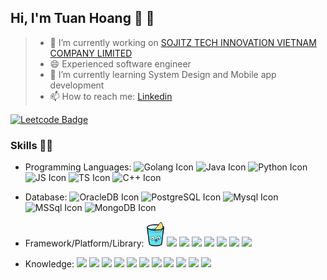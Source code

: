 ## Hi, I'm Tuan Hoang 👋 👋

> - 🔭 I’m currently working on [SOJITZ TECH INNOVATION VIETNAM COMPANY LIMITED](https://www.sojitz-ti.vn/)
> - 😄 Experienced software engineer
> - 🌱 I’m currently learning System Design and Mobile app development
> - 📫 How to reach me: [Linkedin](https://www.linkedin.com/in/anh-tuan-hoang-5259a0163/)

[![Leetcode Badge](https://img.shields.io/badge/-Leetcode-b3b3b3?style=flat-square&logo=Leetcode&logoColor=white&link=https://leetcode.com/anhtuanhoang0921)](https://leetcode.com/anhtuanhoang0921)

### Skills 👨‍💻
- Programming Languages: ![Golang Icon](https://img.icons8.com/color/48/000000/golang.png) 
 ![Java Icon](https://img.icons8.com/color/48/000000/java-coffee-cup-logo.png) 
 ![Python Icon](https://img.icons8.com/color/48/000000/python.png) 
 ![JS Icon](https://img.icons8.com/color/48/000000/javascript.png)
 ![TS Icon](https://img.icons8.com/color/48/000000/typescript.png)
 ![C++ Icon](https://img.icons8.com/color/48/000000/c-plus-plus-logo.png)



- Database: ![OracleDB Icon](https://img.shields.io/badge/Oracle-F80000?style=for-the-badge&logo=oracle&logoColor=white) 
  ![PostgreSQL Icon](https://img.icons8.com/color/48/000000/postgreesql.png)
  ![Mysql Icon](https://img.icons8.com/color/48/000000/mysql.png)
  ![MSSql Icon](https://img.icons8.com/?size=50&id=laYYF3dV0Iew&format=png&color=000000)
  ![MongoDB Icon](https://img.icons8.com/color/48/000000/mongodb.png)



- Framework/Platform/Library: <code><img height="40" src="https://raw.githubusercontent.com/gin-gonic/logo/master/color.png"></code>
  <code><img height="40" src="https://github.com/pion/webrtc/raw/master/.github/pion-gopher-webrtc.png"></code>
  <code><img height="40" src="https://img.icons8.com/?size=100&id=90519&format=png&color=000000"></code>
  <code><img height="40" src="https://img.icons8.com/?size=100&id=t4YbEbA834uH&format=png&color=000000"></code>
  <code><img height="40" src="https://img.icons8.com/?size=160&id=eETV3RNHVrWA&format=png"></code>
  <code><img height="40" src="https://img.icons8.com/color/48/000000/angularjs.png"></code>
  <code><img height="40" src="https://img.icons8.com/?size=100&id=32418&format=png&color=000000"></code>
  <code><img height="40" src="https://img.icons8.com/color/48/000000/flutter.png"></code>


- Knowledge:   <code><img height="40" src="https://webrtc.github.io/webrtc-org/assets/images/webrtc-logo-vert-retro-255x305.png"></code>
  <code><img height="40" src="https://files.softicons.com/download/system-icons/quicktime-metal-icons-by-jason-coloma/png/512x512/RTSP.png"></code>
  <code><img height="40" src="https://img.icons8.com/color/48/000000/ubuntu.png"></code>
  <code><img height="40" src="https://upload.wikimedia.org/wikipedia/commons/thumb/a/af/Xubuntu_logo.svg/1200px-Xubuntu_logo.svg.png"></code>
  <code><img height="40" src="https://img.icons8.com/color/48/000000/amazon-web-services.png"></code>
  <code><img height="40" src="https://img.icons8.com/color/48/000000/elasticsearch.png"></code>
  <code><img height="40" src="https://upload.wikimedia.org/wikipedia/commons/thumb/6/6f/Zabbix_logo.svg/2560px-Zabbix_logo.svg.png"></code>
  <code><img height="40" src="https://img.icons8.com/color/48/000000/redis.png"></code>
  <code><img height="40" src="https://img.icons8.com/color/48/000000/jenkins.png"></code>
  <code><img height="40" src="https://img.icons8.com/color/48/000000/docker.png"></code>
  <code><img height="40" src="https://img.icons8.com/color/48/000000/ansible.png"></code>


<!--
**AnhTuanHoang/AnhTuanHoang** is a ✨ _special_ ✨ repository because its `README.md` (this file) appears on your GitHub profile.

Here are some ideas to get you started:

- 🔭 I’m currently working on ...
- 🌱 I’m currently learning ...
- 👯 I’m looking to collaborate on ...
- 🤔 I’m looking for help with ...
- 💬 Ask me about ...
- 📫 How to reach me: ...
- 😄 Pronouns: ...
- ⚡ Fun fact: ...
- 📫 [My CV](https://www.topcv.vn/xem-cv/VAUBUwYCAg0FW1EIAFdRUQYGC1MEAQNUAlpSBw9d83)
-->
